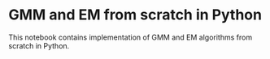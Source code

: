 # GMM and EM from scratch in Python

This notebook contains implementation of GMM and EM algorithms from scratch in Python. 
